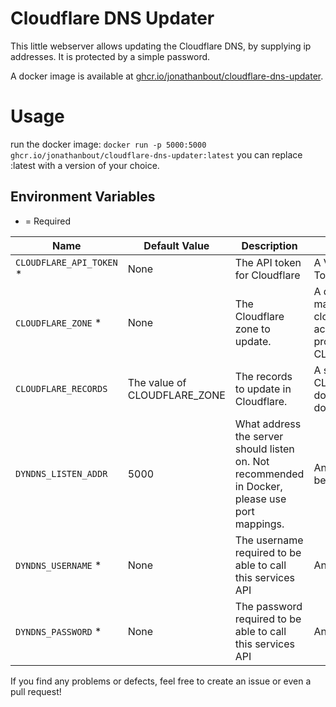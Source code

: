 # Cloudflare DNS Updater
This little webserver allows updating the Cloudflare DNS, by supplying ip addresses. It is protected by a simple password.

A docker image is available at [ghcr.io/jonathanbout/cloudflare-dns-updater](https://github.com/JonathanBout/cloudflare-dns-updater/pkgs/container/cloudflare-dns-updater).

# Usage
run the docker image: `docker run -p 5000:5000 ghcr.io/jonathanbout/cloudflare-dns-updater:latest` you can replace :latest with a version of your choice.

## Environment Variables
* = Required

| Name | Default Value | Description | Allowed Values |
| --- | --- | --- | --- |
| `CLOUDFLARE_API_TOKEN` * | None | The API token for Cloudflare | A Valid Cloudflare API Token. |
| `CLOUDFLARE_ZONE` * | None | The Cloudflare zone to update. | A domain name you manage through cloudflare, and is accessible with the provided CLOUDFLARE_API_TOKEN. |
| `CLOUDFLARE_RECORDS` | The value of CLOUDFLARE_ZONE | The records to update in Cloudflare. | A subdomain of the CLOUDFLARE_ZONE domain, including the domain itself.  |
| `DYNDNS_LISTEN_ADDR` | 5000 | What address the server should listen on. Not recommended in Docker, please use port mappings. | An available port number between 1 and 65535 |
| `DYNDNS_USERNAME` * | None | The username required to be able to call this services API | Any string |
| `DYNDNS_PASSWORD` * | None | The password required to be able to call this services API | Any string |


If you find any problems or defects, feel free to create an issue or even a pull request!
